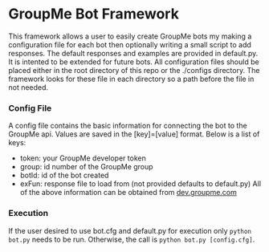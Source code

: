 # GroupMe Bot Framework
This framework allows a user to easily create GroupMe bots my making a configuration file for each bot then optionally writing a small script to add responses. The default responses and examples are provided in default.py. It is intented to be extended for future bots. All configuration files should be placed either in the root directory of this repo or the ./configs directory. The framework looks for these file in each directory so a path before the file in not needed.

### Config File
A config file contains the basic information for connecting the bot to the GroupMe api. Values are saved in the [key]=[value] format. Below is a list of keys:
- token: your GroupMe developer token
- group: id number of the GroupMe group
- botId: id of the bot created
- exFun: response file to load from (not provided defaults to default.py)
All of the above information can be obtained from [dev.groupme.com](https://dev.groupme.com/)

### Execution
If the user desired to use bot.cfg and default.py for execution only `python bot.py` needs to be run. Otherwise, the call is `python bot.py [config.cfg]`.